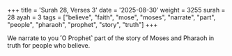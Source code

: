 +++
title = 'Surah 28, Verses 3'
date = '2025-08-30'
weight = 3255
surah = 28
ayah = 3
tags = ["believe", "faith", "mose", "moses", "narrate", "part", "people", "pharaoh", "prophet", "story", "truth"]
+++

We narrate to you ˹O Prophet˺ part of the story of Moses and Pharaoh in truth for people who believe.